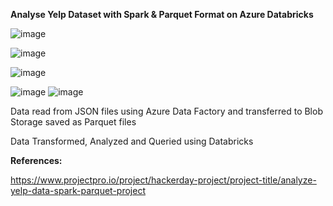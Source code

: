 **Analyse Yelp Dataset with Spark & Parquet Format on Azure Databricks**


![image](https://github.com/fatihsomer/Azure/assets/40704702/a04f2e10-a44b-4e0a-9f8f-60918e537e5f)

![image](https://github.com/fatihsomer/Azure/assets/40704702/413908c5-c37b-43a9-9804-21c04f868dd1)

![image](https://github.com/fatihsomer/Azure/assets/40704702/d9eaabd8-64f2-440c-899e-6cc28409a997)

![image](https://github.com/fatihsomer/Azure/assets/40704702/d44cfbb0-c020-4a4a-931a-646b751cb1bb)
![image](https://github.com/fatihsomer/Azure/assets/40704702/a1c4e34c-53ee-4c34-a9d9-aab286662dc7)



Data read from JSON files using Azure Data Factory and transferred to Blob Storage saved as Parquet files

Data Transformed, Analyzed and Queried using Databricks




**References:**

https://www.projectpro.io/project/hackerday-project/project-title/analyze-yelp-data-spark-parquet-project

